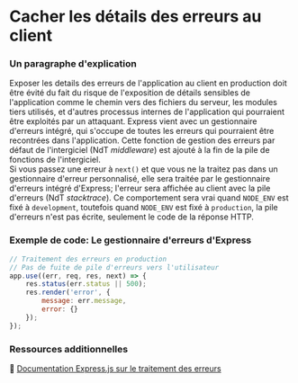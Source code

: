 # Cacher les détails des erreurs au client

### Un paragraphe d'explication

Exposer les details des erreurs de l'application au client en production doit être évité du fait du risque de l'exposition de détails sensibles de l'application comme le chemin vers des fichiers du serveur, les modules tiers utilisés, et d'autres processus internes de l'application qui pourraient être exploités par un attaquant.
Express vient avec un gestionnaire d'erreurs intégré, qui s'occupe de toutes les erreurs qui pourraient être recontrées dans l'application. Cette fonction de gestion des erreurs par défaut de l'intergiciel (NdT *middleware*) est ajouté à la fin de la pile de fonctions de l'intergiciel.  
Si vous passez une erreur à `next()` et que vous ne la traitez pas dans un gestionnaire d'erreur personnalisé, elle sera traitée par le gestionnaire d'erreurs intégré d'Express; l'erreur sera affichée au client avec la pile d'erreurs (NdT *stacktrace*). Ce comportement sera vrai quand `NODE_ENV` est fixé à `development`, toutefois quand `NODE_ENV` est fixé à `production`, la pile d'erreurs n'est pas écrite, seulement le code de la réponse HTTP.

### Exemple de code: Le gestionnaire d'erreurs d'Express

```javascript
// Traitement des erreurs en production
// Pas de fuite de pile d'erreurs vers l'utilisateur
app.use((err, req, res, next) => {
    res.status(err.status || 500);
    res.render('error', {
        message: err.message,
        error: {}
    });
});
```

### Ressources additionnelles

🔗 [Documentation Express.js sur le traitement des erreurs](https://expressjs.com/en/guide/error-handling.html)

